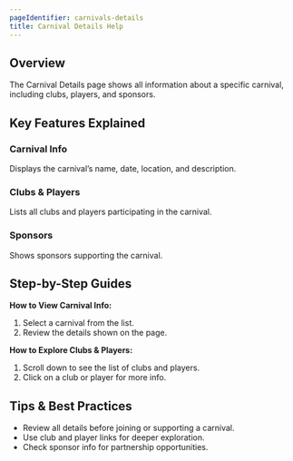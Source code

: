 ```yaml
---
pageIdentifier: carnivals-details
title: Carnival Details Help
---
```


## Overview
The Carnival Details page shows all information about a specific carnival, including clubs, players, and sponsors.

## Key Features Explained
### Carnival Info
Displays the carnival’s name, date, location, and description.

### Clubs & Players
Lists all clubs and players participating in the carnival.

### Sponsors
Shows sponsors supporting the carnival.

## Step-by-Step Guides
**How to View Carnival Info:**
1. Select a carnival from the list.
2. Review the details shown on the page.

**How to Explore Clubs & Players:**
1. Scroll down to see the list of clubs and players.
2. Click on a club or player for more info.

## Tips & Best Practices
- Review all details before joining or supporting a carnival.
- Use club and player links for deeper exploration.
- Check sponsor info for partnership opportunities.
